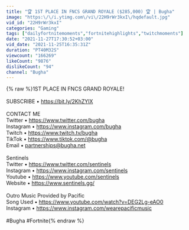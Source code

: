 ```yaml
---
title: "🏆 1ST PLACE IN FNCS GRAND ROYALE ($285,000) 🏆 | Bugha"
image: "https:\/\/i.ytimg.com\/vi\/22H9rWr3kxI\/hqdefault.jpg"
vid_id: "22H9rWr3kxI"
categories: "Gaming"
tags: ["dailyfortnitemoments","fortnitehighlights","twitchmoments"]
date: "2021-11-27T17:30:52+03:00"
vid_date: "2021-11-25T16:35:31Z"
duration: "PT40M32S"
viewcount: "166269"
likeCount: "9876"
dislikeCount: "94"
channel: "Bugha"
---
```

{% raw %}1ST PLACE IN FNCS GRAND ROYALE!<br /><br />SUBSCRIBE • <a rel="nofollow" target="blank" href="https://bit.ly/2KhZYlX">https://bit.ly/2KhZYlX</a><br /><br />CONTACT ME<br />Twitter • <a rel="nofollow" target="blank" href="https://www.twitter.com/bugha">https://www.twitter.com/bugha</a><br />Instagram • <a rel="nofollow" target="blank" href="https://www.instagram.com/bugha">https://www.instagram.com/bugha</a><br />Twitch • <a rel="nofollow" target="blank" href="https://www.twitch.tv/bugha">https://www.twitch.tv/bugha</a><br />TikTok • <a rel="nofollow" target="blank" href="https://www.tiktok.com/@bugha">https://www.tiktok.com/@bugha</a><br />Email • partnerships@bugha.net<br /><br />Sentinels<br />Twitter • <a rel="nofollow" target="blank" href="https://www.twitter.com/sentinels">https://www.twitter.com/sentinels</a><br />Instagram • <a rel="nofollow" target="blank" href="https://www.instagram.com/sentinels">https://www.instagram.com/sentinels</a><br />Youtube • <a rel="nofollow" target="blank" href="https://www.youtube.com/sentinels">https://www.youtube.com/sentinels</a><br />Website • <a rel="nofollow" target="blank" href="https://www.sentinels.gg/">https://www.sentinels.gg/</a><br /><br />Outro Music Provided by Pacific<br />Song Used • <a rel="nofollow" target="blank" href="https://www.youtube.com/watch?v=DEG2Lg-eAO0">https://www.youtube.com/watch?v=DEG2Lg-eAO0</a><br />Instagram • <a rel="nofollow" target="blank" href="https://www.instagram.com/wearepacificmusic">https://www.instagram.com/wearepacificmusic</a><br /><br />#Bugha #Fortnite{% endraw %}
